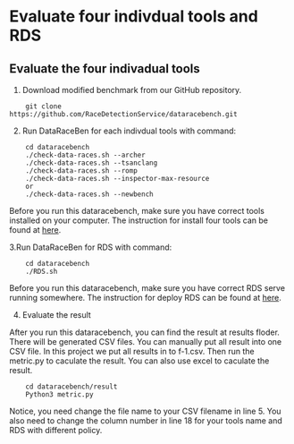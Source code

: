 # Evaluate four indivdual tools and RDS

## Evaluate the four indivadual tools 

1. Download modified benchmark from our GitHub repository.

```
    git clone https://github.com/RaceDetectionService/dataracebench.git
```
2. Run DataRaceBen for each indivdual tools with command:

```
    cd dataracebench
    ./check-data-races.sh --archer
    ./check-data-races.sh --tsanclang
    ./check-data-races.sh --romp
    ./check-data-races.sh --inspector-max-resource
    or
    ./check-data-races.sh --newbench
```
Before you run this dataracebench, make sure you have correct tools installed on your computer. The instruction for install four tools can be found at [here](InstallTool.md).

3.Run DataRaceBen for RDS with command:
```
    cd dataracebench
    ./RDS.sh
```
Before you run this dataracebench, make sure you have correct RDS serve running somewhere. The instruction for deploy RDS can be found at [here](MetaserviceSetup.md).

4. Evaluate the result

After you run this dataracebench, you can find the result at results floder. There will be generated CSV files. You can manually put all result into one CSV file. In this project we put all results in to f-1.csv. Then run the metric.py to caculate the result. You can also use excel to caculate the result.
```
    cd dataracebench/result
    Python3 metric.py
```
Notice, you need change the file name to your CSV filename in line 5. You also need to change the column number in line 18 for your tools name and RDS with different policy. 
